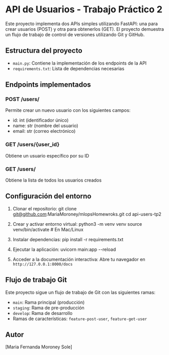 # API de Usuarios - Trabajo Práctico 2

Este proyecto implementa dos APIs simples utilizando FastAPI: una para crear usuarios (POST) y otra para obtenerlos (GET). El proyecto demuestra un flujo de trabajo de control de versiones utilizando Git y GitHub.

## Estructura del proyecto

- `main.py`: Contiene la implementación de los endpoints de la API
- `requirements.txt`: Lista de dependencias necesarias

## Endpoints implementados

### POST /users/
Permite crear un nuevo usuario con los siguientes campos:
- id: int (identificador único)
- name: str (nombre del usuario)
- email: str (correo electrónico)

### GET /users/{user_id}
Obtiene un usuario específico por su ID

### GET /users/
Obtiene la lista de todos los usuarios creados

## Configuración del entorno

1. Clonar el repositorio:
git clone git@github.com:MariaMoroney/mlopsHomewroks.git
cd api-users-tp2

2. Crear y activar entorno virtual:
python3 -m venv venv
source venv/bin/activate  # En Mac/Linux

3. Instalar dependencias:
pip install -r requirements.txt

4. Ejecutar la aplicación:
uvicorn main:app --reload

5. Acceder a la documentación interactiva:
Abre tu navegador en `http://127.0.0.1:8000/docs`

## Flujo de trabajo Git

Este proyecto sigue un flujo de trabajo de Git con las siguientes ramas:
- `main`: Rama principal (producción)
- `staging`: Rama de pre-producción
- `develop`: Rama de desarrollo
- Ramas de características: `feature-post-user`, `feature-get-user`

## Autor

[Maria Fernanda Moroney Sole]

